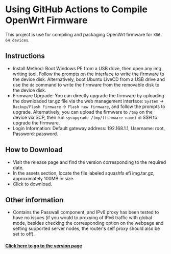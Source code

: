 # Using GitHub Actions to Compile OpenWrt Firmware
This project is use for compiling and packaging OpenWrt firmware for `X86-64 devices`.

## Instructions
- Install Method: Boot Windows PE from a USB drive, then open any img writing tool. Follow the prompts on the interface to write the firmware to the device disk. Alternatively, boot Ubuntu LiveCD from a USB drive and use the `dd` command to write the firmware from the removable disk to the device disk.
- Firmware Upgrade: You can directly upgrade the firmware by uploading the downloaded tar.gz file via the web management interface: `System` -> `Backup/Flash Firmware` -> `Flash new firmware`, and follow the prompts to upgrade. Alternatively, you can upload the firmware to `/tmp` on the device via SCP, then run `sysupgrade /tmp/(firmware name)` in SSH to upgrade the firmware.
- Login Information: Default gateway address: 192.168.1.1, Username: root, Password: password.

## How to Download
- Visit the release page and find the version corresponding to the required date.
- In the assets section, locate the file labeled squashfs efi img.tar.gz, approximately 100MB in size.
- Click to download.

## Other information
- Contains the Passwall component, and IPv6 proxy has been tested to have no issues (if you would to proxying of IPv6 traffic with global mode, besides checking the corresponding option on the webpage and setting supported server nodes, the router's self proxy should also be set to off).

#### [Click here to go to the version page](https://github.com/mkevinstever/actions-openwrt-x86/releases)
